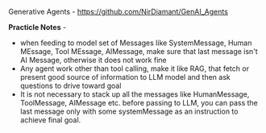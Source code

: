 Generative Agents - https://github.com/NirDiamant/GenAI_Agents

**Practicle Notes** -

- when feeding to model set of Messages like SystemMessage, Human MEssage, Tool MEssage, AIMessage, make sure that last message isn't AI Message, otherwise it does not work fine 
- Any agent work other than tool calling, make it like RAG, that fetch or present good source of information to LLM model and then ask questions to drive toward goal
- It is not necessary to stack up all the messages like HumanMessage, ToolMessage, AIMessage etc. before passing to LLM, you can pass the last message only with some systemMessage as an instruction to achieve final goal.
